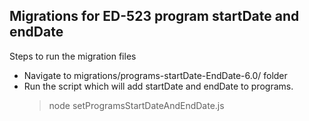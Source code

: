 ## Migrations for ED-523 program startDate and endDate
Steps to run the migration files
-  Navigate to migrations/programs-startDate-EndDate-6.0/ folder
- Run the script which will add startDate and endDate to programs.
    > node setProgramsStartDateAndEndDate.js 